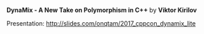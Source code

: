 **DynaMix - A New Take on Polymorphism in C++** by **Viktor Kirilov**

Presentation: http://slides.com/onqtam/2017_cppcon_dynamix_lite
